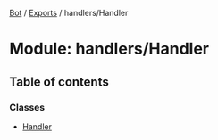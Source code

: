 [Bot](../README.md) / [Exports](../modules.md) / handlers/Handler

# Module: handlers/Handler

## Table of contents

### Classes

- [Handler](../classes/handlers_Handler.Handler.md)
